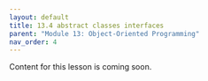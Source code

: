 ```yaml
---
layout: default
title: 13.4 abstract classes interfaces
parent: "Module 13: Object-Oriented Programming"
nav_order: 4
---
```


Content for this lesson is coming soon.
